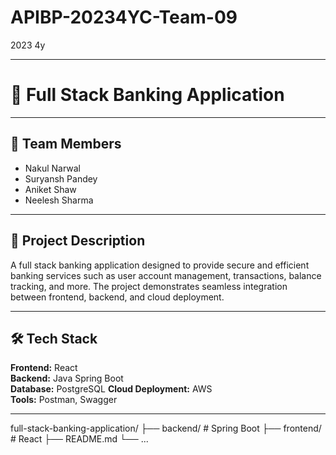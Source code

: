 # APIBP-20234YC-Team-09
2023 4y

---

# 📌 Full Stack Banking Application

---

## 👥 Team Members
- Nakul Narwal  
- Suryansh Pandey  
- Aniket Shaw  
- Neelesh Sharma  

---

## 📖 Project Description
A full stack banking application designed to provide secure and efficient banking services such as user account management, transactions, balance tracking, and more. The project demonstrates seamless integration between frontend, backend, and cloud deployment.

---

## 🛠️ Tech Stack
**Frontend:** React  
**Backend:** Java Spring Boot  
**Database:** PostgreSQL 
**Cloud Deployment:** AWS  
**Tools:** Postman, Swagger

---

full-stack-banking-application/
├── backend/        # Spring Boot
├── frontend/       # React
├── README.md
└── ...

